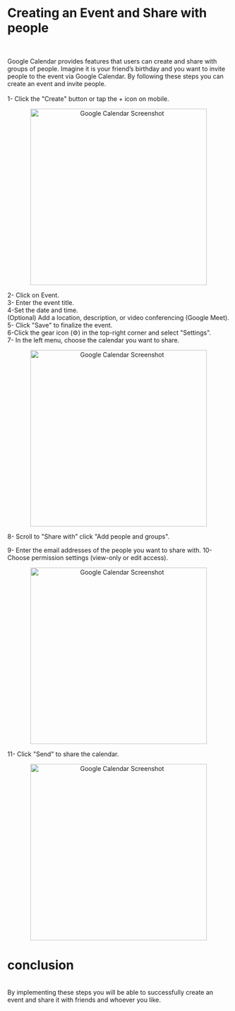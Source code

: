 # Creating an Event and Share with people

<br>

Google Calendar provides features that users can create and share with groups of people. Imagine it is your friend’s birthday and you want to invite people to the event via Google Calendar. By following these steps you can create an event and invite people.  
<br>
1- Click the "Create" button or tap the + icon on mobile.  

<p align="center">
  <img src="/Users/ea/Documents/GoogleCalendar/google-calendar-documentation/docs/IMAGES/Screenshot 2025-03-27 at 8.58.07 AM.png" alt="Google Calendar Screenshot" width="400">
</p>




2- Click on Event.  
3- Enter the event title.  
4-Set the date and time.  
(Optional) Add a location, description, or video conferencing (Google Meet).  
5- Click "Save" to finalize the event.  
6-Click the gear icon (⚙️) in the top-right corner and select "Settings".  
7- In the left menu, choose the calendar you want to share.

<p align="center">
  <img src="/Users/ea/Documents/GoogleCalendar/google-calendar-documentation/docs/IMAGES/Screenshot 2025-03-27 at 9.14.24 AM.png" alt="Google Calendar Screenshot" width="400">
</p>
8- Scroll to "Share with” click "Add people and groups".

9- Enter the email addresses of the people you want to share with.
10-Choose permission settings (view-only or edit access).
<p align="center">
  <img src="/Users/ea/Documents/GoogleCalendar/google-calendar-documentation/docs/IMAGES/Screenshot 2025-03-27 at 9.52.33 AM.png" alt="Google Calendar Screenshot" width="400">
</p>
11- Click "Send" to share the calendar.
<p align="center">
  <img src="/Users/ea/Documents/GoogleCalendar/google-calendar-documentation/docs/IMAGES/Screenshot 2025-03-27 at 9.55.39 AM.png" alt="Google Calendar Screenshot" width="400">
</p>


# conclusion

<br>
By implementing these steps you will be able to successfully create an event and share it with friends and whoever you like.


